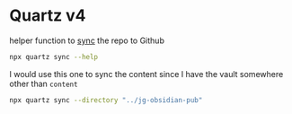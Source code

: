 # Quartz v4

helper function to [sync](https://quartz.jzhao.xyz/setting-up-your-GitHub-repository) the repo to Github
```bash
npx quartz sync --help
```

I would use this one to sync the content since I have the vault somewhere other than `content`
```bash
npx quartz sync --directory "../jg-obsidian-pub"
```